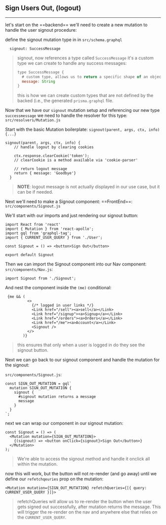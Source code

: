## Sign Users Out, (logout)

---------------------------------

let's start on the ==backend== we'll need to create a new mutation to handle the user signout procedure: 

define the signout mutation type in in `src/schema.graphql`

```react
  signout: SuccessMessage
```

> signout, now references a type called `SuccessMessage` it's a custom type we can create to handle any success messages:
>
> ```js
> type SuccessMessage {
>   # custom type, allows us to return a specific shape of an object. 
>   message: String
> }
> ```
>
> this is how we can create custom types that are not defined by the backed (i.e., the generated `prisma.graphql` file.

Now that we have our `signout` mutation setup and referencing our new type `successmessage` we need to handle the resolver for this type: `src/resolvers/Mutation.js`

Start with the basic Mutation boilerplate:   `signout(parent, args, ctx, info) {...}`

```react
signout(parent, args, ctx, info) {
    // handle logout by clearing cookies
  
    ctx.response.clearCookie('token');
    // clearCookie is a method available via 'cookie-parser'

    // return logout message
    return { message: 'Goodbye'}
  }
```

> **NOTE**: logout message is not actually displayed in our use case, but it can be if needed. 



Next we'll need to make a Signout component: ==FrontEnd==: `src/components/Signout.js`

We'll start with our imports and just rendering our signout button:

```react
import React from 'react'
import { Mutation } from 'react-apollo';
import gql from 'graphql-tag';
import { CURRENT_USER_QUERY } from './User';

const Signout = () => <button>Sign Out</button>

export default Signout

```



Then we can import the Signout component into our Nav component: `src/components/Nav.js`:

```react
import Signout from './Signout';
```



And nest the component inside the `(me)` conditional:

```react
 {me && (
          <>
            {/* logged in user links */}
            <Link href="/sell"><a>sell</a></Link>
            <Link href="/signup"><a>Signup</a></Link>
            <Link href="/orders"><a>Orders</a></Link>
            <Link href="/me"><a>Account</a></Link>
            <Signout />
          </>
        )}
```

> this ensures that only when a user is logged in do they see the signout button.



Next we can go back to our signout component and handle the mutation for the signout:

`src/components/Signout.js`:

```react
const SIGN_OUT_MUTATION = gql`
  mutation SIGN_OUT_MUTATION {
    signout {
      #signout mutation returns a message
      message
    }
  }
`;
```



next we can wrap our component in our signout mutation:

```react
const Signout = () => (
  <Mutation mutation={SIGN_OUT_MUTATION}>
    {(signout) => <button onClick={signout}>Sign Out</button>}
  </Mutation>
);
```

> We're able to access the signout method and handle it onclick all within the mutation. 

now this will work, but the button will not re-render (and go away) until we define our `refetchqeuries` prop on the mutation:

```react
<Mutation mutation={SIGN_OUT_MUTATION} refetchQueries={[{ query: CURRENT_USER_QUERY }]}>
```

> refetchQueries will allow us to re-render the button when the user gets signed out successfully, after mutation returns the message. This will trigger the re-render on the nav and anywhere else that relies on the `CURRENT_USER_QUERY`. 